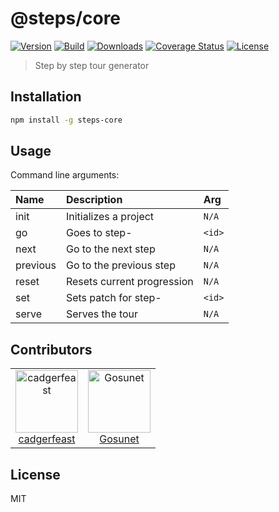 # @steps/core

[![Version](https://badge.fury.io/js/%40steps%2Fcore.svg)](https://www.npmjs.com/package/@steps/core)
[![Build](https://travis-ci.org/cadgerfeast/steps-core.svg?branch=master)](https://travis-ci.org/cadgerfeast/steps-core)
[![Downloads](https://img.shields.io/npm/dt/@steps/core.svg)](https://www.npmjs.com/package/@steps/core)
[![Coverage Status](https://coveralls.io/repos/github/cadgerfeast/steps-core/badge.svg?branch=master)](https://coveralls.io/github/cadgerfeast/steps-core?branch=master)
[![License](https://img.shields.io/npm/l/@steps/core.svg)](https://github.com/cadgerfeast/steps-core/blob/master/LICENSE)

> Step by step tour generator

## Installation

``` bash
npm install -g steps-core
```

## Usage

Command line arguments:

| Name     | Description                 | Arg    |
|:---------|:----------------------------|:-------|
| init     | Initializes a project       | `N/A`  |
| go       | Goes to step-<id>           | `<id>` |
| next     | Go to the next step         | `N/A`  |
| previous | Go to the previous step     | `N/A`  |
| reset    | Resets current progression  | `N/A`  |
| set      | Sets patch for step-<id>    | `<id>` |
| serve    | Serves the tour             | `N/A`  |

## Contributors

<table>
  <tbody>
    <tr>
      <td align="center">
        <a href="https://github.com/cadgerfeast">
          <img src="https://github.com/cadgerfeast.png?size=100" alt="cadgerfeast" width="100px">
          <br/>
          <span>cadgerfeast</span>
        </a>
      </td>
      <td align="center">
        <a href="https://github.com/Gosunet">
          <img src="https://github.com/Gosunet.png?size=100" alt="Gosunet" width="100px">
          <br/>
          <span>Gosunet</span>
        </a>
      </td>
    </tr>
  </tbody>
</table>

## License

MIT
